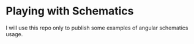 # Playing with Schematics

I will use this repo only to publish some examples of angular schematics usage.